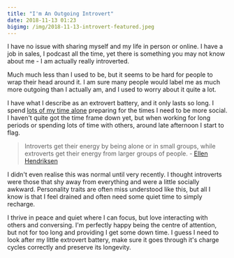 ```yaml
---
title: "I'm An Outgoing Introvert"
date: 2018-11-13 01:23
bigimg: /img/2018-11-13-introvert-featured.jpeg
---
```

I have no issue with sharing myself and my life in person or online. I have a job in sales, I podcast all the time, yet there is something you may not know about me - I am actually really introverted. 

Much much less than I used to be, but it seems to be hard for people to wrap their head around it. I am sure many people would label me as much more outgoing than I actually am, and I used to worry about it quite a lot. 

I have what I describe as an extrovert battery, and it only lasts so long. I spend [lots of my time alone](https://gr36.com/2018-10-28-too-much-time-alone/) preparing for the times I need to be more social. I haven't quite got the time frame down yet, but when working for long periods or spending lots of time with others, around late afternoon I start to flag. 

> Introverts get their energy by being alone or in small groups, while extroverts get their energy from larger groups of people. - [Ellen Hendriksen](https://www.theverge.com/2018/3/21/17147750/social-anxiety-psychology-how-to-be-yourself-ellen-hendriksen-interview)

I didn't even realise this was normal until very recently. I thought introverts were those that shy away from everything and were a little socially awkward. Personality traits are often miss understood like this, but all I know is that I feel drained and often need some quiet time to simply recharge. 

I thrive in peace and quiet where I can focus, but love interacting with others and conversing. I'm perfectly happy being the centre of attention, but not for too long and providing I get some down time. I guess I need to look after my little extrovert battery, make sure it goes through it's charge cycles correctly and preserve its longevity. 
 